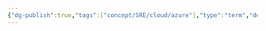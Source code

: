 ```yaml
---
{"dg-publish":true,"tags":["concept/SRE/cloud/azure"],"type":"term","definition":"Access management for cloud resources is a critical function for any organization that is using the cloud. Azure role-based access control (Azure RBAC) helps you manage who has access to Azure resources, what they can do with those resources, and what areas they have access to.","aliases":["RBAC"],"ms-learn-url":"https://learn.microsoft.com/en-us/azure/role-based-access-control/overview","permalink":"/concepts/azure-role-based-access-control/","dgPassFrontmatter":true}
---
```



